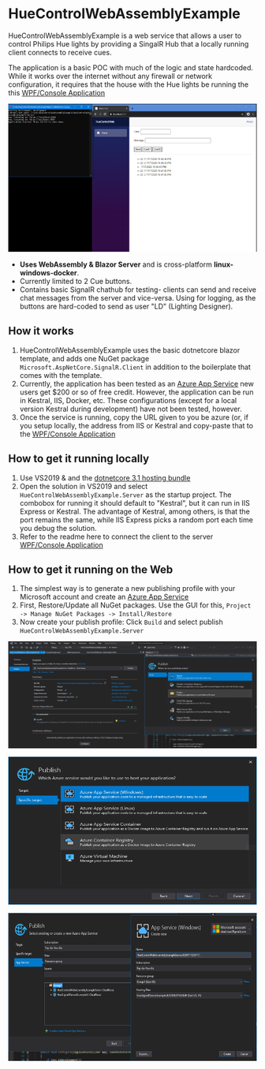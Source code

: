 # HueControlWebAssemblyExample

HueControlWebAssemblyExample is a web service that allows a user to control Philips Hue lights by providing a SingalR Hub that a locally running client connects to receive cues. 

The application is a basic POC with much of the logic and state hardcoded. While it works over the internet without any firewall or network configuration, it requires that the house with the Hue lights be running the this [WPF/Console Application](https://github.com/olaafrossi/HueControlExample)

<p align="center">
<img src="https://github.com/olaafrossi/HueControlWebAssemblyExample/blob/master/Imgs/HueServer1.PNG"
  alt="UI image"
  width="680" height="300">
</p>

* **Uses WebAssembly & Blazor Server** and is cross-platform **linux-windows-docker**.
* Currently limited to 2 Cue buttons.
* Contains basic SignalR chathub for testing- clients can send and receive chat messages from the server and vice-versa. Using for logging, as the buttons are hard-coded to send as user "LD" (Lighting Designer).

## How it works

1. HueControlWebAssemblyExample uses the basic dotnetcore blazor template, and adds one NuGet package `Microsoft.AspNetCore.SignalR.Client` in addition to the         boilerplate that comes with the template.
2. Currently, the application has been tested as an [Azure App Service](https://azure.microsoft.com/en-us/services/app-service) new users get $200 or so of free credit. However, the application can be run in Kestral, IIS, Docker, etc. These configurations (except for a local version Kestral during development) have not been tested, however. 
3. Once the service is running, copy the URL given to you be azure (or, if you setup locally, the address from IIS or Kestral and copy-paste that to the [WPF/Console Application](https://github.com/olaafrossi/HueControlExample)

## How to get it running locally

1. Use VS2019 & and the [dotnetcore 3.1 hosting bundle](https://download.visualstudio.microsoft.com/download/pr/9b9f4a6e-aef8-41e0-90db-bae1b0cf4e34/4ab93354cdff8991d91a9f40d022d450/dotnet-hosting-3.1.6-win.exe)
2. Open the solution in VS2019 and select `HueControlWebAssemblyExample.Server` as the startup project. The combobox for running it should default to "Kestral", but it can run in IIS Express or Kestral. The advantage of Kestral, among others, is that the port remains the same, while IIS Express picks a random port each time you debug the solution. 
3. Refer to the readme here to connect the client to the server [WPF/Console Application](https://github.com/olaafrossi/HueControlExample)

## How to get it running on the Web

1. The simplest way is to generate a new publishing profile with your Microsoft account and create an [Azure App Service](https://azure.microsoft.com/en-us/services/app-service)
2. First, Restore/Update all NuGet packages. Use the GUI for this, `Project -> Manage NuGet Packages -> Install/Restore`
3. Now create your publish profile: Click `Build` and select publish `HueControlWebAssemblyExample.Server`

<p align="center">
<img src="https://github.com/olaafrossi/HueControlWebAssemblyExample/blob/master/Imgs/HueServer3.PNG"
  alt="You will need to create a new profile"
</p>

<p align="center">
<img src="https://github.com/olaafrossi/HueControlWebAssemblyExample/blob/master/Imgs/HueServer5.PNG"
  alt="Choose target type"
  width="680" height="300">
</p>

<p align="center">
<img src="https://github.com/olaafrossi/HueControlWebAssemblyExample/blob/master/Imgs/HueServer6.PNG"
  alt="Setup Name, Subscription, Resource Group, and Hosting Plan"
  width="680" height="300">
</p>